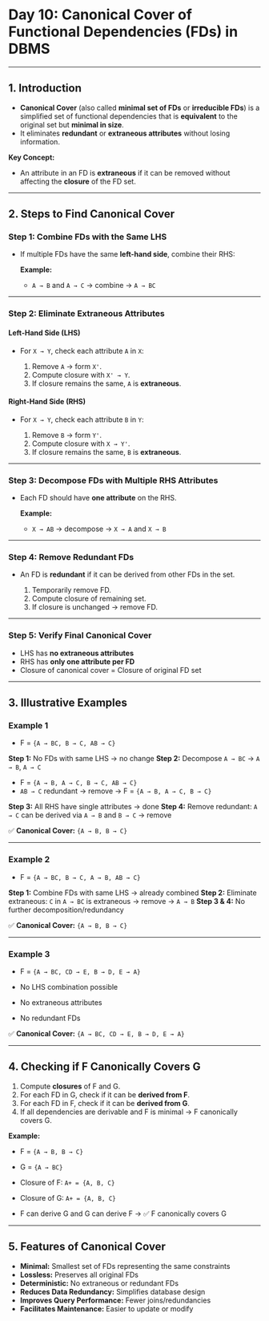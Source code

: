 # **Day 10: Canonical Cover of Functional Dependencies (FDs) in DBMS**

---

## **1. Introduction**

* **Canonical Cover** (also called **minimal set of FDs** or **irreducible FDs**) is a simplified set of functional dependencies that is **equivalent** to the original set but **minimal in size**.
* It eliminates **redundant** or **extraneous attributes** without losing information.

**Key Concept:**

* An attribute in an FD is **extraneous** if it can be removed without affecting the **closure** of the FD set.

---

## **2. Steps to Find Canonical Cover**

### **Step 1: Combine FDs with the Same LHS**

* If multiple FDs have the same **left-hand side**, combine their RHS:

  **Example:**

  * `A → B` and `A → C` → combine → `A → BC`

---

### **Step 2: Eliminate Extraneous Attributes**

#### **Left-Hand Side (LHS)**

* For `X → Y`, check each attribute `A` in `X`:

  1. Remove `A` → form `X'`.
  2. Compute closure with `X' → Y`.
  3. If closure remains the same, `A` is **extraneous**.

#### **Right-Hand Side (RHS)**

* For `X → Y`, check each attribute `B` in `Y`:

  1. Remove `B` → form `Y'`.
  2. Compute closure with `X → Y'`.
  3. If closure remains the same, `B` is **extraneous**.

---

### **Step 3: Decompose FDs with Multiple RHS Attributes**

* Each FD should have **one attribute** on the RHS.

  **Example:**

  * `X → AB` → decompose → `X → A` and `X → B`

---

### **Step 4: Remove Redundant FDs**

* An FD is **redundant** if it can be derived from other FDs in the set.

  1. Temporarily remove FD.
  2. Compute closure of remaining set.
  3. If closure is unchanged → remove FD.

---

### **Step 5: Verify Final Canonical Cover**

* LHS has **no extraneous attributes**
* RHS has **only one attribute per FD**
* Closure of canonical cover = Closure of original FD set

---

## **3. Illustrative Examples**

### **Example 1**

* F = `{A → BC, B → C, AB → C}`

**Step 1:** No FDs with same LHS → no change
**Step 2:** Decompose `A → BC` → `A → B`, `A → C`

* F = `{A → B, A → C, B → C, AB → C}`
* `AB → C` redundant → remove → F = `{A → B, A → C, B → C}`

**Step 3:** All RHS have single attributes → done
**Step 4:** Remove redundant: `A → C` can be derived via `A → B` and `B → C` → remove

✅ **Canonical Cover:** `{A → B, B → C}`

---

### **Example 2**

* F = `{A → BC, B → C, A → B, AB → C}`

**Step 1:** Combine FDs with same LHS → already combined
**Step 2:** Eliminate extraneous: `C` in `A → BC` is extraneous → remove → `A → B`
**Step 3 & 4:** No further decomposition/redundancy

✅ **Canonical Cover:** `{A → B, B → C}`

---

### **Example 3**

* F = `{A → BC, CD → E, B → D, E → A}`

* No LHS combination possible

* No extraneous attributes

* No redundant FDs

✅ **Canonical Cover:** `{A → BC, CD → E, B → D, E → A}`

---

## **4. Checking if F Canonically Covers G**

1. Compute **closures** of F and G.
2. For each FD in G, check if it can be **derived from F**.
3. For each FD in F, check if it can be **derived from G**.
4. If all dependencies are derivable and F is minimal → F canonically covers G.

**Example:**

* F = `{A → B, B → C}`

* G = `{A → BC}`

* Closure of F: `A+ = {A, B, C}`

* Closure of G: `A+ = {A, B, C}`

* F can derive G and G can derive F → ✅ F canonically covers G

---

## **5. Features of Canonical Cover**

* **Minimal:** Smallest set of FDs representing the same constraints
* **Lossless:** Preserves all original FDs
* **Deterministic:** No extraneous or redundant FDs
* **Reduces Data Redundancy:** Simplifies database design
* **Improves Query Performance:** Fewer joins/redundancies
* **Facilitates Maintenance:** Easier to update or modify
